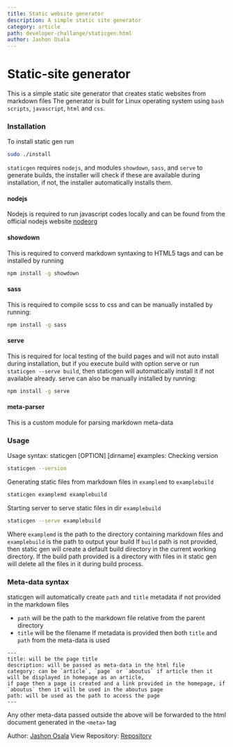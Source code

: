 ```yaml
---
title: Static website generator
description: A simple static site generator
category: article
path: developer-challange/staticgen.html
author: Jashon Osala
---
```


# Static-site generator

This is a simple static site generator that creates static websites from markdown files
The generator is bulit for Linux operating system using `bash scripts`, `javascript`, `html` and `css`.

### Installation 
To install static gen run 
```bash
sudo ./install
```

`staticgen` requires `nodejs`, and modules `showdown`, `sass`, and `serve` to generate builds, the installer will check if these are available during installation, if not, the installer automatically installs them.

#### nodejs
Nodejs is required to run javascript codes locally and can be found from the official nodejs website [nodeorg](https://nodejs.org)

#### showdown
This is required to converd markdown syntaxing to HTML5 tags and can be installed by running
```bash
npm install -g showdown
```

#### sass
This is required to compile scss to css and can be manually installed by running:
```bash
npm install -g sass
```

#### serve
This is required for local testing of the build pages and will not auto install during installation, but if you execute build with option serve or run `staticgen --serve build`, then staticgen will automatically install it if not available already.
serve can also be manually installed by running:
```bash
npm install -g serve
```
#### meta-parser
This is a custom module for parsing markdown meta-data

### Usage
Usage syntax:
staticgen [OPTION] [dirname]
examples:
Checking version
```bash
staticgen --version
```

Generating static files from markdown files in `examplemd` to `examplebuild`
```bash
staticgen examplemd examplebuild
```

Starting server to serve static files in dir `examplebuild`
```bash
staticgen --serve examplebuild
```

Where `examplemd` is the path to the directory containing markdown files and `examplebuild` is the path to output your build
If `build` path is not provided, then static gen will create a default build directory in the current working directory.
If the build path provided is a directory with files in it static gen will delete all the files in it during build process.

### Meta-data syntax
staticgen will automatically create `path` and `title` metadata if not provided in the markdown files
- `path` will be the path to the markdown file relative from the parent directory
- `title` will be the filename
If metadata is provided then both `title` and `path` from the meta-data is used
```
---
title: will be the page title
description: will be passed as meta-data in the html file
category: can be `article`, `page` or `aboutus` if article then it will be displayed in homepage as an article,
if page then a page is created and a link provided in the homepage, if `aboutus` then it will be used in the aboutus page
path: will be used as the path to access the page
---
```
Any other meta-data passed outside the above will be forwarded to the html document  generated in the `<meta>` tag

Author: [Jashon Osala](https://github.com/osala-eng)
View Repository: [Repository](https://github.com/osala-eng/developer-challange)
